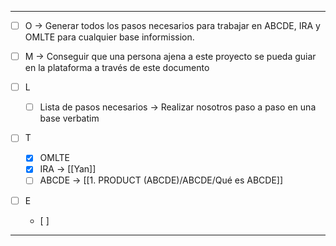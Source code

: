 
- - -

- [ ] O -> Generar todos los pasos necesarios para trabajar en ABCDE, IRA y OMLTE para cualquier base informission.

- [ ] M -> Conseguir que una persona ajena a este proyecto se pueda guiar en la plataforma a través de este documento

- [ ] L
	- [ ] Lista de pasos necesarios -> Realizar nosotros paso a paso en una base verbatim

- [ ] T
	- [x] OMLTE
	- [x] IRA -> [[Yan]]
	- [ ] ABCDE -> [[1. PRODUCT (ABCDE)/ABCDE/Qué es ABCDE]]
- [ ] E
	- [ ] 
- - -